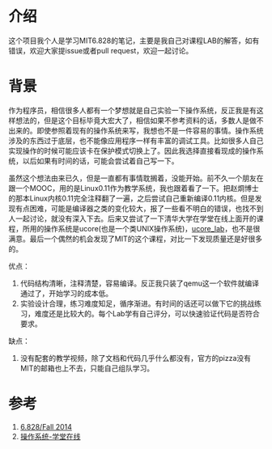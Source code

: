 # 介绍

这个项目我个人是学习MIT6.828的笔记，主要是我自己对课程LAB的解答，如有错误，欢迎大家提issue或者pull request，欢迎一起讨论。

# 背景

作为程序员，相信很多人都有一个梦想就是自己实验一下操作系统，反正我是有这样想法的，但是这个目标毕竟大宏大了，相信如果不参考资料的话，多数人是做不出来的。即使参照着现有的操作系统来写，我想也不是一件容易的事情。操作系统涉及的东西过于底层，也不能像应用程序一样有丰富的调试工具。比如很多人自己实现操作的时候可能应该卡在保护模式切换上了。因此我选择直接看现成的操作系统，以后如果有时间的话，可能会尝试着自己写一下。

虽然这个想法由来已久，但是一直都有事情耽搁着，没能开始。前不久一个朋友在跟一个MOOC，用的是Linux0.11作为教学系统，我也跟着看了一下。把赵烱博士的那本Linux内核0.11完全注释翻了一遍，之后尝试自己重新编译0.11内核。但是发现有点困难，可能是编译器之类的变化较大，报了一些看不明白的错误，也找不到人一起讨论，就没有深入下去。后来又尝试了一下清华大学在学堂在线上面开的课程，所用的操作系统是ucore(也是一个类UNIX操作系统)，[ucore_lab](https://github.com/chyyuu/ucore_lab)，也不是很满意。最后一个偶然的机会发现了MIT的这个课程，对比一下发现质量还是好很多的。

优点：

1. 代码结构清晰，注释清楚，容易编译。反正我只装了qemu这一个软件就编译通过了，开始学习的成本低。
2. 实验设计合理，练习难度知足，循序渐进。有时间的话还可以做下它的挑战练习，难度还是比较大的。每个Lab学有自己评分，可以快速验证代码是否符合要求。

缺点：

1. 没有配套的教学视频，除了文档和代码几乎什么都没有，官方的pizza没有MIT的邮箱也上不去，只能自己组队学习。


# 参考

1. [6.828/Fall 2014](http://pdos.csail.mit.edu/6.828/2014/)
2. [操作系统-学堂在线](http://www.xuetangx.com/courses/TsinghuaX/30240243X/2015_T1/about)

